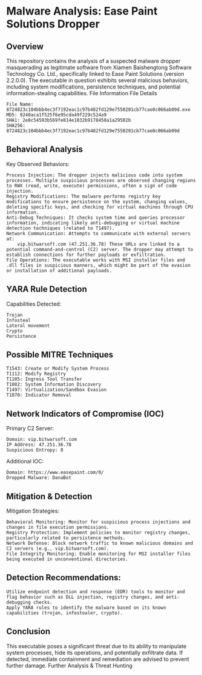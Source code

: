 # Malware Analysis: Ease Paint Solutions Dropper
## Overview

This repository contains the analysis of a suspected malware dropper masquerading as legitimate software from Xiamen Baishengtong Software Technology Co. Ltd., specifically linked to Ease Paint Solutions (version 2.2.0.0). The executable in question exhibits several malicious behaviors, including system modifications, persistence techniques, and potential information-stealing capabilities.
File Information
File Details

    File Name: 8724823c104bbb4ec3f7192eac1c97b482fd129e7550201cb77cae0c066ab09d.exe
    MD5: 9240aca1f525f6e95cda49f229c524a9
    SHA1: 2e8c54593b569fe814e1832b9178458a1a29502b
    SHA256: 8724823c104bbb4ec3f7192eac1c97b482fd129e7550201cb77cae0c066ab09d

## Behavioral Analysis
Key Observed Behaviors:

    Process Injection: The dropper injects malicious code into system processes. Multiple suspicious processes are observed changing regions to RWX (read, write, execute) permissions, often a sign of code injection.
    Registry Modifications: The malware performs registry key modifications to ensure persistence on the system, changing values, deleting specific keys, and checking for virtual machines through CPU information.
    Anti-Debug Techniques: It checks system time and queries processor information, indicating likely anti-debugging or virtual machine detection techniques (related to T1497).
    Network Communication: Attempts to communicate with external servers at:
        vip.bitwarsoft.com (47.251.36.78) These URLs are linked to a potential command-and-control (C2) server. The dropper may attempt to establish connections for further payloads or exfiltration.
    File Operations: The executable works with MSI installer files and .dll files in suspicious manners, which might be part of the evasion or installation of additional payloads.

## YARA Rule Detection
Capabilities Detected:

    Trojan
    Infosteal
    Lateral movement
    Crypto
    Persistence

## Possible MITRE Techniques

    T1543: Create or Modify System Process
    T1112: Modify Registry
    T1105: Ingress Tool Transfer
    T1082: System Information Discovery
    T1497: Virtualization/Sandbox Evasion
    T1070: Indicator Removal

## Network Indicators of Compromise (IOC)
Primary C2 Server:

    Domain: vip.bitwarsoft.com
    IP Address: 47.251.36.78
    Suspicious Entropy: 8

Additional IOC:

    Domain: https://www.easepaint.com/0/
    Dropped Malware: DanaBot


## Mitigation & Detection
Mitigation Strategies:

    Behavioral Monitoring: Monitor for suspicious process injections and changes in file execution permissions.
    Registry Protection: Implement policies to monitor registry changes, particularly related to persistence methods.
    Network Defense: Block network traffic to known malicious domains and C2 servers (e.g., vip.bitwarsoft.com).
    File Integrity Monitoring: Enable monitoring for MSI installer files being executed in unconventional directories.

## Detection Recommendations:

    Utilize endpoint detection and response (EDR) tools to monitor and flag behavior such as DLL injection, registry changes, and anti-debugging checks.
    Apply YARA rules to identify the malware based on its known capabilities (trojan, infostealer, crypto).

## Conclusion

This executable poses a significant threat due to its ability to manipulate system processes, hide its operations, and potentially exfiltrate data. If detected, immediate containment and remediation are advised to prevent further damage.
Further Analysis & Threat Hunting


